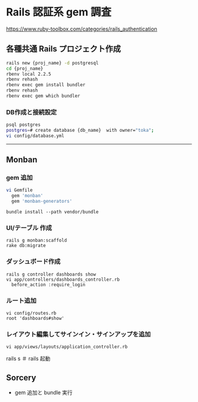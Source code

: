 # Rails 認証系 gem 調査

https://www.ruby-toolbox.com/categories/rails_authentication

## 各種共通 Rails プロジェクト作成
```bash
rails new {proj_name} -d postgresql
cd {proj_name}
rbenv local 2.2.5
rbenv rehash
rbenv exec gem install bundler
rbenv rehash
rbenv exec gem which bundler
```

### DB作成と接続設定
```bash
psql postgres
postgres=# create database {db_name}  with owner="toka";
vi config/database.yml
```

---
## Monban

### gem 追加
```bash
vi Gemfile
  gem 'monban'
  gem 'monban-generators'

```
```
bundle install --path vendor/bundle
```

### UI/テーブル 作成
```
rails g monban:scaffold
rake db:migrate
```

### ダッシュボード作成
```
rails g controller dashboards show
vi app/controllers/dashboards_controller.rb
  before_action :require_login
```

### ルート追加
```
vi config/routes.rb
root 'dashboards#show'
```

### レイアウト編集してサインイン・サインアップを追加
```
vi app/views/layouts/application_controller.rb
```

rails s   ＃ rails 起動


## Sorcery

- gem 追加と bundle 実行

